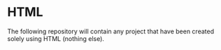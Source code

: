 # HTML
The following repository will contain any project that have been created solely using HTML (nothing else).
